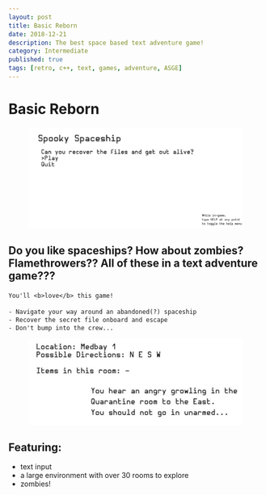 ```yaml
---
layout: post
title: Basic Reborn
date: 2018-12-21
description: The best space based text adventure game!
category: Intermediate
published: true
tags: [retro, c++, text, games, adventure, ASGE]
---
```


# Basic Reborn
<figure>
    <img src="../assets/img/BR3.JPG">
    </figure>
    
## Do you like spaceships? How about zombies? Flamethrowers?? All of these in a text adventure game???
    You'll <b>love</b> this game!
    
    - Navigate your way around an abandoned(?) spaceship
    - Recover the secret file onboard and escape
    - Don't bump into the crew...
    
<figure>
  <img src="../assets/img/BR4.JPG">
  </figure>
  
## Featuring:
- text input
- a large environment with over 30 rooms to explore
- zombies!
